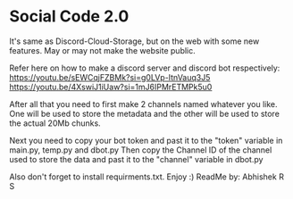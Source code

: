 # Social Code 2.0
It's same as Discord-Cloud-Storage, but on the web with some new features. May or may not make the website public.

Refer here on how to make a discord server and discord bot respectively:
https://youtu.be/sEWCqjFZBMk?si=g0LVp-ItnVauq3J5
https://youtu.be/4XswiJ1iUaw?si=1mJ6IPMrETMPk5u0

After all that you need to first make 2 channels named whatever you like. One will be used to store the metadata and the other will be used to store the actual 20Mb chunks.

Next you need to copy your bot token and past it to the "token" variable in main.py, temp.py and dbot.py
Then copy the Channel ID of the channel used to store the data and past it to the "channel" variable in dbot.py

Also don't forget to install requirments.txt.
Enjoy :)
ReadMe by: Abhishek R S
